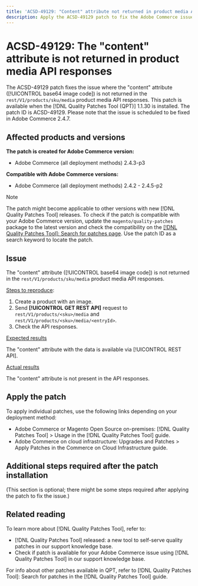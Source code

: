 ```yaml
---
title: 'ACSD-49129: "Content" attribute not returned in product media API responses'
description: Apply the ACSD-49129 patch to fix the Adobe Commerce issue where the "content" attribute (base64 image code) is not returned in the `rest/V1/products/sku/media` product media API responses.
---
```

# ACSD-49129: The "content" attribute is not returned in product media API responses

The ACSD-49129 patch fixes the issue where the "content" attribute ([!UICONTROL base64 image code]) is not returned in the `rest/V1/products/sku/media` product media API responses. This patch is available when the [!DNL Quality Patches Tool (QPT)] 1.1.30 is installed. The patch ID is ACSD-49129. Please note that the issue is scheduled to be fixed in Adobe Commerce 2.4.7.

## Affected products and versions

**The patch is created for Adobe Commerce version:**

* Adobe Commerce (all deployment methods) 2.4.3-p3

**Compatible with Adobe Commerce versions:**

* Adobe Commerce (all deployment methods) 2.4.2 - 2.4.5-p2

>[!NOTE]
>
>The patch might become applicable to other versions with new [!DNL Quality Patches Tool] releases. To check if the patch is compatible with your Adobe Commerce version, update the `magento/quality-patches` package to the latest version and check the compatibility on the [[!DNL Quality Patches Tool]: Search for patches page](https://experienceleague.adobe.com/tools/commerce-quality-patches/index.html). Use the patch ID as a search keyword to locate the patch.

## Issue

The "content" attribute ([!UICONTROL base64 image code]) is not returned in the `rest/V1/products/sku/media` product media API responses.

<u>Steps to reproduce</u>:

1. Create a product with an image.
1. Send **[!UICONTROL GET REST API]** request to `rest/V1/products/<sku>/media` and `rest/V1/products/<sku>/media/<entryId>`.
1. Check the API responses.

<u>Expected results</u>

The "content" attribute with the data is available via [!UICONTROL REST API].

<u>Actual results</u>

The "content" attribute is not present in the API responses.

## Apply the patch

To apply individual patches, use the following links depending on your deployment method:

* Adobe Commerce or Magento Open Source on-premises: [!DNL Quality Patches Tool] > Usage in the [!DNL Quality Patches Tool] guide.
* Adobe Commerce on cloud infrastructure: Upgrades and Patches > Apply Patches in the Commerce on Cloud Infrastructure guide.

## Additional steps required after the patch installation

(This section is optional; there might be some steps required after applying the patch to fix the issue.) 

## Related reading

To learn more about [!DNL Quality Patches Tool], refer to:

* [!DNL Quality Patches Tool] released: a new tool to self-serve quality patches in our support knowledge base.
* Check if patch is available for your Adobe Commerce issue using [!DNL Quality Patches Tool] in our support knowledge base.

For info about other patches available in QPT, refer to [!DNL Quality Patches Tool]: Search for patches in the [!DNL Quality Patches Tool] guide.



